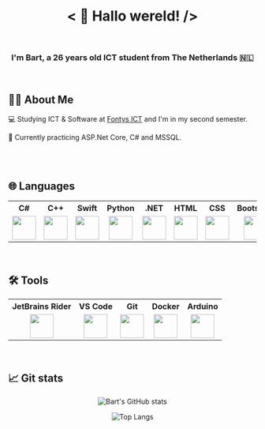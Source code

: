 <link rel="stylesheet" href="https://cdn.jsdelivr.net/gh/devicons/devicon@v2.15.1/devicon.min.css">
<h1 align="center">
  < 👋 Hallo wereld! />
  <br/>
  <br/>
  <h3 align="center">I'm Bart, a 26 years old ICT student from The Netherlands 🇳🇱</h3>
</h1>
<br/>

## 👨‍💻 About Me

<p>💻 Studying ICT & Software at <a href="https://fontys.nl/Over-Fontys/Fontys-Hogeschool-ICT.htm">Fontys ICT</a> and I'm in my second semester.</p>
<p>📖 Currently practicing ASP.Net Core, C# and MSSQL.</p>
<!-- <p>✉️ How to reach me: email@email.com</p> -->
<br/>
<br/>

## 🌐 Languages

<div align="center">
<table>
  <head>
    <tr>
      <th>C#</th>
      <th>C++</th>
      <th>Swift</th>      
      <th>Python</th>
      <th>.NET</th>     
      <th>HTML</th>
      <th>CSS</th>
      <th>Bootstrap</th>  
      <th>Javascript</th>  
      <th>MySQL</th>        
    </tr>
  </head>  
  <body>
    <tr>
      <td align="center">
        <a href="#"><img src="https://cdn.jsdelivr.net/gh/devicons/devicon/icons/csharp/csharp-original.svg" style="height: 48px; width: 48px"/></a>
      </td>
      <td align="center">
        <a href="#"><img src="https://cdn.jsdelivr.net/gh/devicons/devicon/icons/cplusplus/cplusplus-original.svg" style="height: 48px; width: 48px"/></a>
      </td>
      <td align="center">
        <a href="#"><img src="https://cdn.jsdelivr.net/gh/devicons/devicon/icons/swift/swift-original.svg" style="height: 48px; width: 48px"/></a>
      </td>      
      <td align="center">
        <a href="#"><img src="https://cdn.jsdelivr.net/gh/devicons/devicon/icons/python/python-original.svg" style="height: 48px; width: 48px"/></a>
      </td>
      <td align="center">
        <a href="#"><img src="https://cdn.jsdelivr.net/gh/devicons/devicon/icons/dot-net/dot-net-plain-wordmark.svg" style="height: 48px; width: 48px"/></a>
      </td>      
      <td align="center">
        <a href="#"><img src="https://cdn.jsdelivr.net/gh/devicons/devicon/icons/html5/html5-original.svg" style="height: 48px; width: 48px"/></a>
      </td>
      <td align="center">
        <a href="#"><img src="https://cdn.jsdelivr.net/gh/devicons/devicon/icons/css3/css3-original.svg" style="height: 48px; width: 48px"/></a>
      </td>
      <td align="center">
        <a href="#"><img src="https://cdn.jsdelivr.net/gh/devicons/devicon/icons/bootstrap/bootstrap-original.svg" style="height: 48px; width: 48px"/></a>
      </td>
      <td align="center">
        <a href="#"><img src="https://cdn.jsdelivr.net/gh/devicons/devicon/icons/javascript/javascript-original.svg" style="height: 48px; width: 48px"/></a>
      </td>
      <td align="center">
        <a href="#"><img src="https://cdn.jsdelivr.net/gh/devicons/devicon/icons/mysql/mysql-original-wordmark.svg" style="height: 48px; width: 48px"/></a>
      </td>
    </tr> 
  </body>
</table>
</div>
<br/>

## 🛠 Tools

<div align="center">
<table>
  <head>
    <tr>
      <th>JetBrains Rider</th>
      <th>VS Code</th>
      <th>Git</th>      
      <th>Docker</th>
      <th>Arduino</th>           
    </tr>
  </head>  
  <body>
    <tr>
      <td align="center">
        <a href="#"><img src="https://resources.jetbrains.com/storage/products/company/brand/logos/Rider_icon.svg" style="height: 48px; width: 48px"/></a>
      </td>
      <td align="center">
        <a href="#"><img src="https://cdn.jsdelivr.net/gh/devicons/devicon/icons/vscode/vscode-original.svg" style="height: 48px; width: 48px"/></a>
      </td>
      <td align="center">
        <a href="#"><img src="https://cdn.jsdelivr.net/gh/devicons/devicon/icons/git/git-original.svg" style="height: 48px; width: 48px"/></a>
      </td>         
      <td align="center">
        <a href="#"><img src="https://cdn.jsdelivr.net/gh/devicons/devicon/icons/docker/docker-plain.svg" style="height: 48px; width: 48px"/></a>
      </td>    
      <td align="center">
        <a href="#"><img class="icon-test" src="https://cdn.jsdelivr.net/gh/devicons/devicon/icons/arduino/arduino-original.svg" style="height: 48px; width: 48px"/></a>
      </td>   
    </tr>
  </body>
</table>
</div>
<br/>

## 📈 Git stats

<div align="center">
  
  ![Bart's GitHub stats](https://github-readme-stats.vercel.app/api?username=LamersBart&count_private=true&show_icons=true&theme=nord)

  ![Top Langs](https://github-readme-stats.vercel.app/api/top-langs?username=LamersBart&layout=compact&theme=nord)
  
</div>

